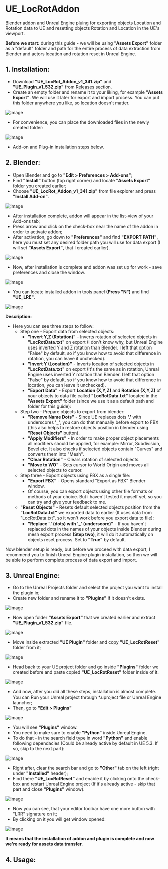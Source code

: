 # UE_LocRotAddon
Blender addon and Unreal Engine pluing for exporting objects Location and Rotation data to UE and resetting objects Rotation and Location in the UE's viewport.

**Before we start:** during this guide - we will be using **"Assets Export"** folder as a "default" folder and path for the entire process of data extraction from Blender and actors location and rotation reset in Unreal Engine.

## 1. Installation:
- Download **"UE_LocRot_Addon_v1_341.zip"** and **"UE_Plugin_v1_532.zip"** from [Releases](https://github.com/nineteenss/UE_LocRotAddon/releases) section.
- Create an empty folder and rename it to your liking, for example **"Assets Export"**. We will use it later for export and import process. You can put this folder anywhere you like, so location doesn't matter.

![image](https://github.com/nineteenss/UE_LocRotAddon_README_Assets/blob/main/folder_created.png?raw=true)

- For convenience, you can place the downloaded files in the newly created folder:

![image](https://github.com/nineteenss/UE_LocRotAddon_README_Assets/blob/main/folder_1.png?raw=true)

- Add-on and Plug-in installation steps below.

## 2. Blender:

- Open Blender and go to **"Edit > Preferences > Add-ons"**;
- Find **"Install"** button (top right corner) and locate **"Assets Export"** folder you created earlier;
- Choose **"UE_LocRot_Addon_v1_341.zip"** from file explorer and press **"Install Add-on"**.

![image](https://github.com/nineteenss/UE_LocRotAddon_README_Assets/blob/main/blender_addon_setup.png?raw=true)

- After installation complete, addon will appear in the list-view of your Add-ons tab;
- Press arrow and click on the check-box near the name of the addon in order to activate addon;
- After activation, go down to **"Preferences"** and find **"EXPORT PATH"**, here you must set any desired folder path you will use for data export (I will set **"Assets Export"**, that I created earlier).

![image](https://github.com/nineteenss/UE_LocRotAddon_README_Assets/blob/main/blender_addon_setup_1.png?raw=true)

- Now, after installation is complete and addon was set up for work - save preferences and close the window.

![image](https://github.com/nineteenss/UE_LocRotAddon_README_Assets/blob/main/blender_addon_setup_3.png?raw=true)

- You can locate installed addon in tools panel **(Press "N")** and find **"UE_LRE"**.

![image](https://github.com/nineteenss/UE_LocRotAddon_README_Assets/blob/main/addon_ui.png?raw=true)

**Description:**
- Here you can see three steps to follow:  
  - Step one - Export data from selected objects:
       - **"Invert Y,Z (Rotation)"** - Inverts rotation of selected objects in **"LocRotData.txt"** on export (I don't know why, but Unreal Engine uses inverted Y and Z rotation than Blender. I left that option "False" by default, so if you know how to avoid that difference in rotation, you can leave it unchecked).
       - **"Invert Y (Location)"** - Inverts location of selected objects in **"LocRotData.txt"** on export (It's the same as in rotation, Unreal Engine uses inverted Y rotation than Blender. I left that option "False" by default, so if you know how to avoid that difference in location, you can leave it unchecked).
       - **"Export Data"** - Export **Location (X,Y,Z)** and **Rotation (X,Y,Z)** of your objects to data file called **"LocRotData.txt"** located in the **"Assets Export"** folder (since we use it as a default path and folder for this guide):
  - Step two - Prepare objects to export from blender:    
       - **"Remove Name Dots"** - Since UE replaces dots **'.'** with underscores **'_'**, you can do that manually before export to FBX (this also helps to restore objects position in blender using **"Reset Objects"** button).
       - **"Apply Modifiers"** - In order to make proper object placements all modifiers should be applied, for example: Mirror, Subdivision, Bevel etc. It also checks if selected objects contain "Curves" and converts them into "Mesh".
       - **"Clear Rotation"** - Clears rotation of selected objects.
       - **"Move to WO"** - Sets cursor to World Origin and moves all selected objects to cursor.
  - Step three - Export objects using FBX as a single file:
       - **"Export FBX"** - Opens standard "Export as FBX" Blender window.
       - Of course, you can export objects using other file formats or methods of your choice. But i haven't tested it myself yet, so you can try and give your feedback to me.
  - **"Reset Objects"** - Resets default selected objects position from the **"LocRotData.txt"** we exported data to earlier (It uses data from "LocRotData.txt", so it won't work before you export data to file):
       - **"Replace '.' (dots) with '_' (underscore)"** - If you haven't replaced dots in the names of your objects inside Blender during mesh export process **(Step two)**, it will do it automatically on objects reset process. Set to **"True"** by default.

Now blender setup is ready, but before we proceed with data export, I recommend you to finish Unreal Engine plugin installation, so then we will be able to perform complete process of data export and import.

## 3. Unreal Engine:

- Go to the Unreal Projects folder and select the project you want to install the plugin in;
- Create new folder and rename it to **"Plugins"** if it doesn't exists.

![image](https://github.com/nineteenss/UE_LocRotAddon_README_Assets/blob/main/project_location_folder_creation.png?raw=true)

- Now open folder **"Assets Export"** that we created earlier and extract **"UE_Plugin_v1_532.zip"** file.

![image](https://github.com/nineteenss/UE_LocRotAddon_README_Assets/blob/main/plugin_extract.png?raw=true)

- Move inside extracted **"UE Plugin"** folder and copy **"UE_LocRotReset"** folder from it;

![image](https://github.com/nineteenss/UE_LocRotAddon_README_Assets/blob/main/copy_plugin.png?raw=true)

- Head back to your UE project folder and go inside **"Plugins"** folder we created before and paste copied **"UE_LocRotReset"** folder inside of it. 

![image](https://github.com/nineteenss/UE_LocRotAddon_README_Assets/blob/main/paste_plugin.png?raw=true)

- And now, after you did all these steps, installation is almost complete. You can Run your Unreal project through *.uproject file or Unreal Engine launcher;
- Then, go to **"Edit > Plugins"**

![image](https://github.com/nineteenss/UE_LocRotAddon_README_Assets/blob/main/unreal_edit_plugins.png?raw=true)

- You will see **"Plugins"** window.
- You need to make sure to enable **"Python"** inside Unreal Engine.
- To do that - in the search field type in word **"Python"** and enable following dependacies (Could be already active by default in UE 5.3. If so, skip to the next part):

![image](https://github.com/nineteenss/UE_LocRotAddon_README_Assets/blob/main/python_enable.png?raw=true)

- Right after, clear the search bar and go to **"Other"** tab on the left (right under **"Installed"** header);
- Find there **"UE_LocRotReset"** and enable it by clicking onto the check-box and restart Unreal Engine project (If it's already active - skip that part and close **"Plugins"** window).

![image](https://github.com/nineteenss/UE_LocRotAddon_README_Assets/blob/main/enable_plugin.png?raw=true)

- Now you can see, that your editor toolbar have one more button with "LRR" signature on it;
- By clicking on it you will get window opened:

![image](https://github.com/nineteenss/UE_LocRotAddon_README_Assets/blob/main/toolbar_icon.png?raw=true)

**It means that the installation of addon and plugin is complete and now we're ready for assets data transfer.**

## 4. Usage:

